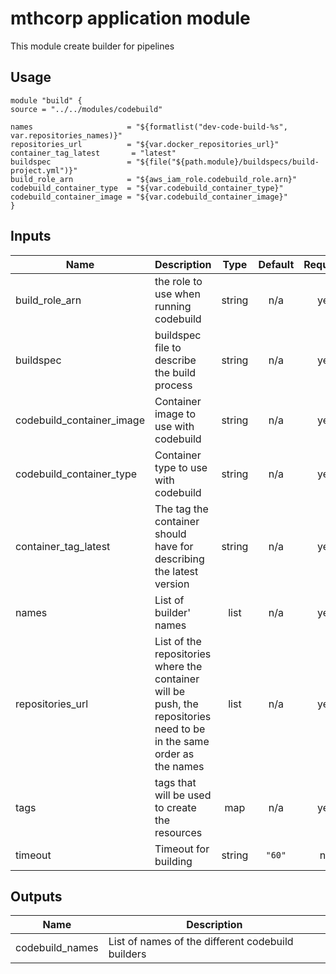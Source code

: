 # mthcorp application module
This module create builder for pipelines

## Usage
```
module "build" {
source = "../../modules/codebuild"

names                     = "${formatlist("dev-code-build-%s", var.repositories_names)}"
repositories_url          = "${var.docker_repositories_url}"
container_tag_latest       = "latest"
buildspec                 = "${file("${path.module}/buildspecs/build-project.yml")}"
build_role_arn            = "${aws_iam_role.codebuild_role.arn}"
codebuild_container_type  = "${var.codebuild_container_type}"
codebuild_container_image = "${var.codebuild_container_image}"
}
```

## Inputs

| Name | Description | Type | Default | Required |
|------|-------------|:----:|:-----:|:-----:|
| build\_role\_arn | the role to use when running codebuild | string | n/a | yes |
| buildspec | buildspec file to describe the build process | string | n/a | yes |
| codebuild\_container\_image | Container image to use with codebuild | string | n/a | yes |
| codebuild\_container\_type | Container type to use with codebuild | string | n/a | yes |
| container\_tag\_latest | The tag the container should have for describing the latest version | string | n/a | yes |
| names | List of builder' names | list | n/a | yes |
| repositories\_url | List of the repositories where the container will be push, the repositories need to be in the same order as the names | list | n/a | yes |
| tags | tags that will be used to create the resources | map | n/a | yes |
| timeout | Timeout for building | string | `"60"` | no |

## Outputs

| Name | Description |
|------|-------------|
| codebuild\_names | List of names of the different codebuild builders |

